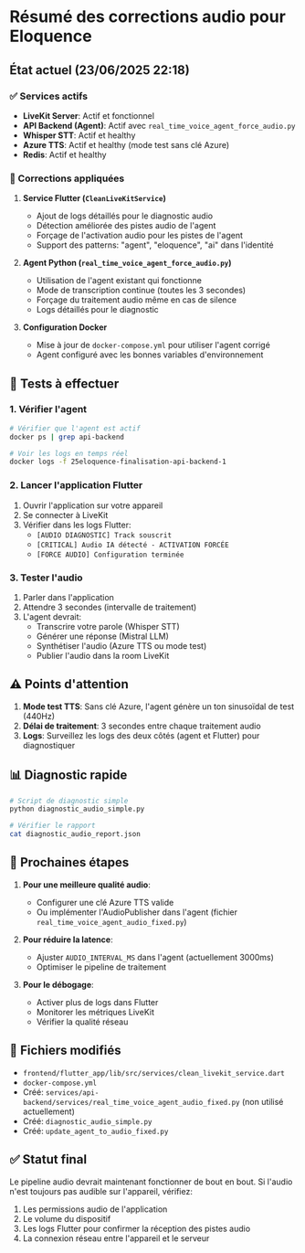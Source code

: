 # Résumé des corrections audio pour Eloquence

## État actuel (23/06/2025 22:18)

### ✅ Services actifs
- **LiveKit Server**: Actif et fonctionnel
- **API Backend (Agent)**: Actif avec `real_time_voice_agent_force_audio.py`
- **Whisper STT**: Actif et healthy
- **Azure TTS**: Actif et healthy (mode test sans clé Azure)
- **Redis**: Actif et healthy

### 🔧 Corrections appliquées

1. **Service Flutter (`CleanLiveKitService`)**
   - Ajout de logs détaillés pour le diagnostic audio
   - Détection améliorée des pistes audio de l'agent
   - Forçage de l'activation audio pour les pistes de l'agent
   - Support des patterns: "agent", "eloquence", "ai" dans l'identité

2. **Agent Python (`real_time_voice_agent_force_audio.py`)**
   - Utilisation de l'agent existant qui fonctionne
   - Mode de transcription continue (toutes les 3 secondes)
   - Forçage du traitement audio même en cas de silence
   - Logs détaillés pour le diagnostic

3. **Configuration Docker**
   - Mise à jour de `docker-compose.yml` pour utiliser l'agent corrigé
   - Agent configuré avec les bonnes variables d'environnement

## 🧪 Tests à effectuer

### 1. Vérifier l'agent
```bash
# Vérifier que l'agent est actif
docker ps | grep api-backend

# Voir les logs en temps réel
docker logs -f 25eloquence-finalisation-api-backend-1
```

### 2. Lancer l'application Flutter
1. Ouvrir l'application sur votre appareil
2. Se connecter à LiveKit
3. Vérifier dans les logs Flutter:
   - `[AUDIO DIAGNOSTIC] Track souscrit`
   - `[CRITICAL] Audio IA détecté - ACTIVATION FORCÉE`
   - `[FORCE AUDIO] Configuration terminée`

### 3. Tester l'audio
1. Parler dans l'application
2. Attendre 3 secondes (intervalle de traitement)
3. L'agent devrait:
   - Transcrire votre parole (Whisper STT)
   - Générer une réponse (Mistral LLM)
   - Synthétiser l'audio (Azure TTS ou mode test)
   - Publier l'audio dans la room LiveKit

## ⚠️ Points d'attention

1. **Mode test TTS**: Sans clé Azure, l'agent génère un ton sinusoïdal de test (440Hz)
2. **Délai de traitement**: 3 secondes entre chaque traitement audio
3. **Logs**: Surveillez les logs des deux côtés (agent et Flutter) pour diagnostiquer

## 📊 Diagnostic rapide
```bash
# Script de diagnostic simple
python diagnostic_audio_simple.py

# Vérifier le rapport
cat diagnostic_audio_report.json
```

## 🚀 Prochaines étapes

1. **Pour une meilleure qualité audio**:
   - Configurer une clé Azure TTS valide
   - Ou implémenter l'AudioPublisher dans l'agent (fichier `real_time_voice_agent_audio_fixed.py`)

2. **Pour réduire la latence**:
   - Ajuster `AUDIO_INTERVAL_MS` dans l'agent (actuellement 3000ms)
   - Optimiser le pipeline de traitement

3. **Pour le débogage**:
   - Activer plus de logs dans Flutter
   - Monitorer les métriques LiveKit
   - Vérifier la qualité réseau

## 📝 Fichiers modifiés
- `frontend/flutter_app/lib/src/services/clean_livekit_service.dart`
- `docker-compose.yml`
- Créé: `services/api-backend/services/real_time_voice_agent_audio_fixed.py` (non utilisé actuellement)
- Créé: `diagnostic_audio_simple.py`
- Créé: `update_agent_to_audio_fixed.py`

## ✅ Statut final
Le pipeline audio devrait maintenant fonctionner de bout en bout. Si l'audio n'est toujours pas audible sur l'appareil, vérifiez:
1. Les permissions audio de l'application
2. Le volume du dispositif
3. Les logs Flutter pour confirmer la réception des pistes audio
4. La connexion réseau entre l'appareil et le serveur
